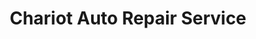 ---
title: "Chariot Auto Repair Service"
url: /swan-river/chariot-auto-repair-service/
shop: Autowerkstatt
---